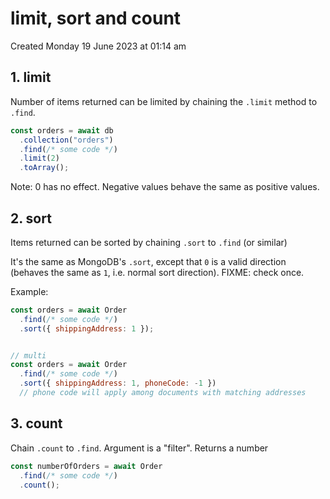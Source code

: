 # limit, sort and count
Created Monday 19 June 2023 at 01:14 am

## 1. limit
Number of items returned can be limited by chaining the `.limit` method to `.find`.
```js
const orders = await db
  .collection("orders")
  .find(/* some code */)
  .limit(2)
  .toArray();
```

Note: 0 has no effect. Negative values behave the same as positive values.


## 2. sort
Items returned can be sorted by chaining `.sort` to `.find` (or similar)

It's the same as MongoDB's `.sort`, except that `0` is a valid direction (behaves the same as `1`, i.e. normal sort direction). FIXME: check once.

Example:
```js
const orders = await Order
  .find(/* some code */)
  .sort({ shippingAddress: 1 });


// multi 
const orders = await Order
  .find(/* some code */)
  .sort({ shippingAddress: 1, phoneCode: -1 })
  // phone code will apply among documents with matching addresses
```


## 3. count
Chain `.count` to `.find`. Argument is a "filter". Returns a number
```js
const numberOfOrders = await Order
  .find(/* some code */)
  .count();
```
